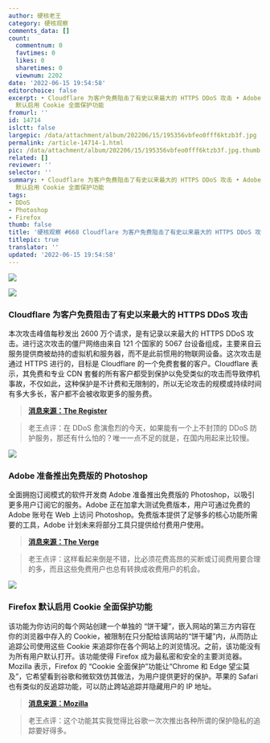 ```yaml
---
author: 硬核老王
category: 硬核观察
comments_data: []
count:
  commentnum: 0
  favtimes: 0
  likes: 0
  sharetimes: 0
  viewnum: 2202
date: '2022-06-15 19:54:58'
editorchoice: false
excerpt: • Cloudflare 为客户免费阻击了有史以来最大的 HTTPS DDoS 攻击 • Adobe 准备推出免费版的 Photoshop • Firefox
  默认启用 Cookie 全面保护功能
fromurl: ''
id: 14714
islctt: false
largepic: /data/attachment/album/202206/15/195356vbfeo0fff6ktzb3f.jpg
permalink: /article-14714-1.html
pic: /data/attachment/album/202206/15/195356vbfeo0fff6ktzb3f.jpg.thumb.jpg
related: []
reviewer: ''
selector: ''
summary: • Cloudflare 为客户免费阻击了有史以来最大的 HTTPS DDoS 攻击 • Adobe 准备推出免费版的 Photoshop • Firefox
  默认启用 Cookie 全面保护功能
tags:
- DDoS
- Photoshop
- Firefox
thumb: false
title: '硬核观察 #668 Cloudflare 为客户免费阻击了有史以来最大的 HTTPS DDoS 攻击'
titlepic: true
translator: ''
updated: '2022-06-15 19:54:58'
---
```


![](/data/attachment/album/202206/15/195356vbfeo0fff6ktzb3f.jpg)


![](/data/attachment/album/202206/15/195405v9qy116mlyv9eg1l.jpg)


### Cloudflare 为客户免费阻击了有史以来最大的 HTTPS DDoS 攻击


本次攻击峰值每秒发出 2600 万个请求，是有记录以来最大的 HTTPS DDoS 攻击。进行这次攻击的僵尸网络由来自 121 个国家的 5067 台设备组成，主要来自云服务提供商被劫持的虚拟机和服务器，而不是此前惯用的物联网设备。这次攻击是通过 HTTPS 进行的，目标是 Cloudflare 的一个免费套餐的客户。Cloudflare 表示，其免费和专业 CDN 套餐的所有客户都受到保护以免受类似的攻击而导致停机事故，不仅如此，这种保护是不计费和无限制的，所以无论攻击的规模或持续时间有多大多长，客户都不会被收取更多的服务费。



> 
> **[消息来源：The Register](https://www.theregister.com/2022/06/14/cloudflare-record-ddos-attack/)**
> 
> 
> 



> 
> 老王点评：在 DDoS 愈演愈烈的今天，如果能有一个上不封顶的 DDoS 防护服务，那还有什么怕的？唯一一点不足的就是，在国内用起来比较慢。
> 
> 
> 


![](/data/attachment/album/202206/15/195422nslvws9s99v8l8zs.jpg)


### Adobe 准备推出免费版的 Photoshop


全面拥抱订阅模式的软件开发商 Adobe 准备推出免费版的 Photoshop，以吸引更多用户订阅它的服务。Adobe 正在加拿大测试免费版本，用户可通过免费的 Adobe 账号在 Web 上访问 Photoshop。免费版本提供了足够多的核心功能所需要的工具，Adobe 计划未来将部分工具只提供给付费用户使用。



> 
> **[消息来源：The Verge](https://www.theverge.com/2022/6/14/23162580/photoshop-web-free-freemium-version-adobe)**
> 
> 
> 



> 
> 老王点评：这样看起来倒是不错，比必须花费高昂的买断或订阅费用要合理的多，而且这些免费用户也总有转换成收费用户的机会。
> 
> 
> 


![](/data/attachment/album/202206/15/195438ddyvinnf33gn8dn3.jpg)


### Firefox 默认启用 Cookie 全面保护功能


该功能为你访问的每个网站创建一个单独的 “饼干罐”，嵌入网站的第三方内容在你的浏览器中存入的 Cookie，被限制在只分配给该网站的“饼干罐”内，从而防止追踪公司使用这些 Cookie 来追踪你在各个网站上的浏览情况。之前，该功能没有为所有用户默认打开。该功能使得 Firefox 成为最私密和安全的主要浏览器。Mozilla 表示，Firefox 的 “Cookie 全面保护”功能让“Chrome 和 Edge 望尘莫及”，它希望看到谷歌和微软效仿其做法，为用户提供更好的保护。苹果的 Safari 也有类似的反追踪功能，可以防止跨站追踪并隐藏用户的 IP 地址。



> 
> **[消息来源：Mozilla](https://blog.mozilla.org/en/products/firefox/firefox-rolls-out-total-cookie-protection-by-default-to-all-users-worldwide/)**
> 
> 
> 



> 
> 老王点评：这个功能其实我觉得比谷歌一次次推出各种所谓的保护隐私的追踪要好得多。
> 
> 
>